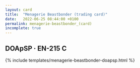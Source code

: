 ```yaml
---
layout: card
title:  "Menagerie Beastbonder (trading card)"
date:   2022-06-25 08:44:00 +0100
permalink: menagerie-beastbonder_(card)
incomplete: true
---
```


## DOApSP &middot; EN-215 C

{% include templates/menagerie-beastbonder-doapsp.html %}